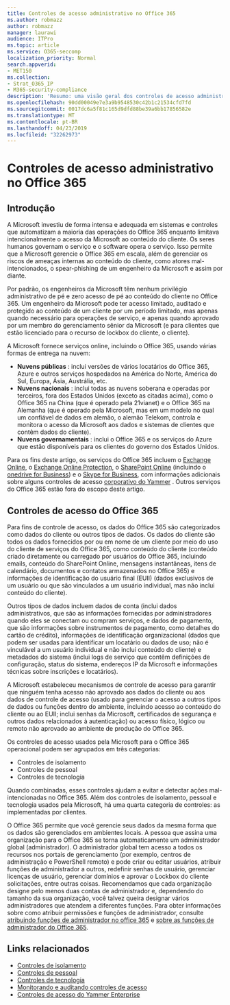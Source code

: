 ```yaml
---
title: Controles de acesso administrativo no Office 365
ms.author: robmazz
author: robmazz
manager: laurawi
audience: ITPro
ms.topic: article
ms.service: O365-seccomp
localization_priority: Normal
search.appverid:
- MET150
ms.collection:
- Strat_O365_IP
- M365-security-compliance
description: 'Resumo: uma visão geral dos controles de acesso administrativo e categorização de dados do Office 365.'
ms.openlocfilehash: 90dd00049e7e3a9b9548530c42b1c21534cfd7fd
ms.sourcegitcommit: 0017dc6a5f81c165d9dfd88be39a6bb17856582e
ms.translationtype: MT
ms.contentlocale: pt-BR
ms.lasthandoff: 04/23/2019
ms.locfileid: "32262973"
---
```

# <a name="administrative-access-controls-in-office-365"></a>Controles de acesso administrativo no Office 365 

## <a name="introduction"></a>Introdução
A Microsoft investiu de forma intensa e adequada em sistemas e controles que automatizam a maioria das operações do Office 365 enquanto limitava intencionalmente o acesso da Microsoft ao conteúdo do cliente. Os seres humanos governam o serviço e o software opera o serviço. Isso permite que a Microsoft gerencie o Office 365 em escala, além de gerenciar os riscos de ameaças internas ao conteúdo do cliente, como atores mal-intencionados, o spear-phishing de um engenheiro da Microsoft e assim por diante.

Por padrão, os engenheiros da Microsoft têm nenhum privilégio administrativo de pé e zero acesso de pé ao conteúdo do cliente no Office 365. Um engenheiro da Microsoft pode ter acesso limitado, auditado e protegido ao conteúdo de um cliente por um período limitado, mas apenas quando necessário para operações de serviço, e apenas quando aprovado por um membro do gerenciamento sênior da Microsoft (e para clientes que estão licenciado para o recurso de lockbox do cliente, o cliente).

A Microsoft fornece serviços online, incluindo o Office 365, usando várias formas de entrega na nuvem:

- **Nuvens públicas** : inclui versões de vários locatários do Office 365, Azure e outros serviços hospedados na América do Norte, América do Sul, Europa, Ásia, Austrália, etc.
- **Nuvens nacionais** : inclui todas as nuvens soberana e operadas por terceiros, fora dos Estados Unidos (exceto as citadas acima), como o Office 365 na China (que é operado pela 21vianet) e o Office 365 na Alemanha (que é operado pela Microsoft, mas em um modelo no qual um confiável de dados em alemão, o alemão Telekom, controla e monitora o acesso da Microsoft aos dados e sistemas de clientes que contêm dados do cliente).
- **Nuvens governamentais** : inclui o Office 365 e os serviços do Azure que estão disponíveis para os clientes do governo dos Estados Unidos.

Para os fins deste artigo, os serviços do Office 365 incluem o [Exchange Online](https://docs.microsoft.com/Exchange/exchange-online), o [Exchange Online Protection](https://docs.microsoft.com/Office365/SecurityCompliance/eop/exchange-online-protection-overview), o [SharePoint Online](https://docs.microsoft.com/sharepoint/sharepoint-online) (incluindo o [onedrive for Business](https://docs.microsoft.com/OneDrive/onedrive)) e o [Skype for Business](https://docs.microsoft.com/SkypeForBusiness/skype-for-business-online), com informações adicionais sobre alguns controles de acesso [corporativo do Yammer](https://support.office.com/article/yammer-–-admin-help-e1464355-1f97-49ac-b2aa-dd320b179dbe?ui=en-US&rs=en-US&ad=US) . Outros serviços do Office 365 estão fora do escopo deste artigo.

## <a name="office-365-access-controls"></a>Controles de acesso do Office 365
Para fins de controle de acesso, os dados do Office 365 são categorizados como dados do cliente ou outros tipos de dados. Os dados do cliente são todos os dados fornecidos por ou em nome de um cliente por meio do uso do cliente de serviços do Office 365, como conteúdo do cliente (conteúdo criado diretamente ou carregado por usuários do Office 365, incluindo emails, conteúdo do SharePoint Online, mensagens instantâneas, itens de calendário, documentos e contatos armazenados no Office 365) e informações de identificação do usuário final (EUII) (dados exclusivos de um usuário ou que são vinculados a um usuário individual, mas não inclui conteúdo do cliente). 

Outros tipos de dados incluem dados de conta (inclui dados administrativos, que são as informações fornecidas por administradores quando eles se conectam ou compram serviços, e dados de pagamento, que são informações sobre instrumentos de pagamento, como detalhes do cartão de crédito), informações de identificação organizacional (dados que podem ser usadas para identificar um locatário ou dados de uso; não é vinculável a um usuário individual e não inclui conteúdo do cliente) e metadados do sistema (inclui logs de serviço que contêm definições de configuração, status do sistema, endereços IP da Microsoft e informações técnicas sobre inscrições e locatários).

A Microsoft estabeleceu mecanismos de controle de acesso para garantir que ninguém tenha acesso não aprovado aos dados do cliente ou aos dados de controle de acesso (usado para gerenciar o acesso a outros tipos de dados ou funções dentro do ambiente, incluindo acesso ao conteúdo do cliente ou ao EUII; inclui senhas da Microsoft, certificados de segurança e outros dados relacionados à autenticação) ou acesso físico, lógico ou remoto não aprovado ao ambiente de produção do Office 365.

Os controles de acesso usados pela Microsoft para o Office 365 operacional podem ser agrupados em três categorias:
- Controles de isolamento
- Controles de pessoal
- Controles de tecnologia

Quando combinadas, esses controles ajudam a evitar e detectar ações mal-intencionadas no Office 365. Além dos controles de isolamento, pessoal e tecnologia usados pela Microsoft, há uma quarta categoria de controles: as implementadas por clientes.

O Office 365 permite que você gerencie seus dados da mesma forma que os dados são gerenciados em ambientes locais. A pessoa que assina uma organização para o Office 365 se torna automaticamente um administrador global (administrador). O administrador global tem acesso a todos os recursos nos portais de gerenciamento (por exemplo, centros de administração e PowerShell remoto) e pode criar ou editar usuários, atribuir funções de administrador a outros, redefinir senhas de usuário, gerenciar licenças de usuário, gerenciar domínios e aprovar o Lockbox do cliente solicitações, entre outras coisas. Recomendamos que cada organização designe pelo menos duas contas de administrador e, dependendo do tamanho da sua organização, você talvez queira designar vários administradores que atendem a diferentes funções. Para obter informações sobre como atribuir permissões e funções de administrador, consulte [atribuindo funções de administrador no office 365](https://support.office.com/article/Assigning-admin-roles-in-Office-365-eac4d046-1afd-4f1a-85fc-8219c79e1504) e [sobre as funções de administrador do Office 365](https://support.office.com/article/Permissions-in-Office-365-DA585EEA-F576-4F55-A1E0-87090B6AAA9D).


## <a name="related-links"></a>Links relacionados

- [Controles de isolamento](office-365-isolation-controls.md)
- [Controles de pessoal](office-365-personnel-controls.md)
- [Controles de tecnologia](office-365-technology-controls.md)
- [Monitorando e auditando controles de acesso ](office-365-monitoring-and-auditing-access-controls.md)
- [Controles de acesso do Yammer Enterprise](office-365-yammer-enterprise-access-controls.md)